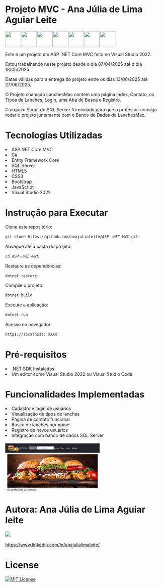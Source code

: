 # Projeto MVC - Ana Júlia de Lima Aguiar Leite

<img src="https://cdn.jsdelivr.net/gh/devicons/devicon@latest/icons/csharp/csharp-original.svg" align="left" width="50" height="50"/>
<img src="https://cdn.jsdelivr.net/gh/devicons/devicon@latest/icons/dotnetcore/dotnetcore-original.svg" align="left" width="50" height="50"/>
<img src="https://cdn.jsdelivr.net/gh/devicons/devicon@latest/icons/visualstudio/visualstudio-original.svg" align="left" width="50" height="50"/>
<img src="https://cdn.jsdelivr.net/gh/devicons/devicon@latest/icons/css3/css3-plain.svg" align="left" width="50" height="50"/>
<img src="https://cdn.jsdelivr.net/gh/devicons/devicon@latest/icons/bootstrap/bootstrap-original.svg" align="left" width="50" height="50"/>        
<img src="https://cdn.jsdelivr.net/gh/devicons/devicon@latest/icons/html5/html5-plain.svg" align="left" width="50" height="50"/>
<img src="https://cdn.jsdelivr.net/gh/devicons/devicon@latest/icons/javascript/javascript-plain.svg" align="center" width="50" height="50"/>      

Este é um projeto em ASP .NET Core MVC feito no Visual Studio 2022.

Estou trabalhando neste projeto desde o dia 07/04/2025 até o dia 18/05/2025.

Datas válidas para a entrega do projeto entre os dias 13/06/2025 até 27/06/2025.

O Projeto chamado LanchesMac contém uma página Index, Contato, os Tipos de Lanches, Login, uma Aba de Busca e Registro.

O arquivo Script do SQL Server foi enviado para que o professor consiga rodar o projeto juntamente com o Banco de Dados do LanchesMac.

# Tecnologias Utilizadas

<li>ASP.NET Core MVC</li>
<li>C#</li>
<li>Entity Framework Core</li>
<li>SQL Server</li>
<li>HTML5</li>
<li>CSS3</li>
<li>Bootstrap</li>
<li>JavaScript</li>
<li>Visual Studio 2022</li>

# Instrução para Executar

Clone este repositório:
```bash
git clone https://github.com/anajulialeite/ASP-.NET-MVC.git
```
Navegue até a pasta do projeto:
```bash
cd ASP-.NET-MVC
```
Restaure as dependências:
```bash
dotnet restore
```
Compile o projeto:
```bash
dotnet build
```
Execute a aplicação:
```bash
dotnet run
```
Acesso no navegador:
```bash
https://localhost: XXXX
```

# Pré-requisitos

<li>.NET SDK Instalados</li>
<li>Um editor como Visual Studio 2022 ou Visual Studio Code</li>

# Funcionalidades Implementadas

<li>Cadastro e login de usuários</li>
<li>Visualização de tipos de lanches</li>
<li>Página de contato funcional</li>
<li>Busca de lanches por nome</li>
<li>Registro de novos usuários</li>
<li>Integração com banco de dados SQL Server</li>

<br>
<img src="Imagem/LanchesMac.png" alt="lanches" align="center" width="300">

# Autora: Ana Júlia de Lima Aguiar leite

<a href="https://www.linkedin.com/in/ana-j%C3%BAlia-de-lima-aguiar-leite-009a58209/" target="_blank"><img src="https://img.shields.io/badge/-LinkedIn-%230077B5?style=for-the-badge&logo=linkedin&logoColor=white" target="_blank">

https://www.linkedin.com/in/anajulialimaleite/

# License 

[![MIT License](https://img.shields.io/badge/License-MIT-green.svg)](./LICENSE)
